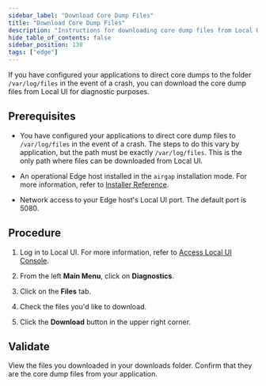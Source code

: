 ```yaml
---
sidebar_label: "Download Core Dump Files"
title: "Download Core Dump Files"
description: "Instructions for downloading core dump files from Local UI."
hide_table_of_contents: false
sidebar_position: 130
tags: ["edge"]
---
```


If you have configured your applications to direct core dumps to the folder `/var/log/files` in the event of a crash,
you can download the core dump files from Local UI for diagnostic purposes.

## Prerequisites

- You have configured your applications to direct core dump files to `/var/log/files` in the event of a crash. The steps
  to do this vary by application, but the path must be exactly `/var/log/files`. This is the only path where files can
  be downloaded from Local UI.

- An operational Edge host installed in the `airgap` installation mode. For more information, refer to
  [Installer Reference](../../edge-configuration/installer-reference.md).

- Network access to your Edge host's Local UI port. The default port is 5080.

## Procedure

1. Log in to Local UI. For more information, refer to [Access Local UI Console](./access-console.md).

2. From the left **Main Menu**, click on **Diagnostics**.

3. Click on the **Files** tab.

4. Check the files you'd like to download.

5. Click the **Download** button in the upper right corner.

## Validate

View the files you downloaded in your downloads folder. Confirm that they are the core dump files from your application.
